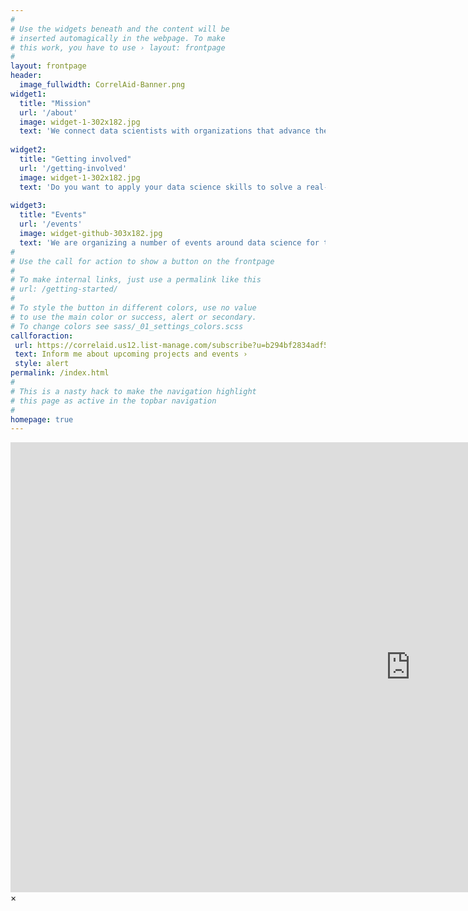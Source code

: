 ```yaml
---
#
# Use the widgets beneath and the content will be
# inserted automagically in the webpage. To make
# this work, you have to use › layout: frontpage
#
layout: frontpage
header:
  image_fullwidth: CorrelAid-Banner.png
widget1:
  title: "Mission"
  url: '/about'
  image: widget-1-302x182.jpg
  text: 'We connect data scientists with organizations that advance the social good.'
  
widget2:
  title: "Getting involved"
  url: '/getting-involved'
  image: widget-1-302x182.jpg
  text: 'Do you want to apply your data science skills to solve a real-world problem? Are you part of an NGO that wants to use data science to operate more efficiently and effectively? Then get in touch!'
  
widget3:
  title: "Events"
  url: '/events'
  image: widget-github-303x182.jpg
  text: 'We are organizing a number of events around data science for the social good.'
#
# Use the call for action to show a button on the frontpage
#
# To make internal links, just use a permalink like this
# url: /getting-started/
#
# To style the button in different colors, use no value
# to use the main color or success, alert or secondary.
# To change colors see sass/_01_settings_colors.scss
callforaction:
 url: https://correlaid.us12.list-manage.com/subscribe?u=b294bf2834adf5d89bdd2dd5a&id=915f3f3eff
 text: Inform me about upcoming projects and events ›
 style: alert
permalink: /index.html
#
# This is a nasty hack to make the navigation highlight
# this page as active in the topbar navigation
#
homepage: true
---
```


<div id="videoModal" class="reveal-modal large" data-reveal="">
  <div class="flex-video widescreen vimeo" style="display: block;">
    <iframe width="1280" height="720" src="https://www.youtube.com/embed/3b5zCFSmVvU" frameborder="0" allowfullscreen></iframe>
  </div>
  <a class="close-reveal-modal">&#215;</a>
</div>
